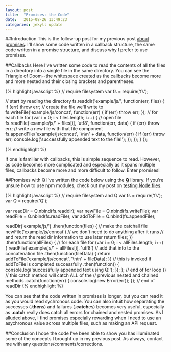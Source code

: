 ```yaml
---
layout: post
title:  "Promises: the Code"
date:   2015-08-26 13:49:23
categories: jekyll update
---
```


##Introduction
This is the follow-up post for my previous post [about promises](https://kstrack-grose.github.io/jekyll/update/2015/08/20/introduction-to-promises.html). I'll show some code written in a callback structure, the same code written in a promise structure, and discuss why I prefer to use promises.

##Callbacks
Here I've written some code to read the contents of all the files in a directory into a single file in the same directory. You can see the Triangle of Doom--the whitespace created as the callbacks become more and more nested and their closing brackets and parentheses.

{% highlight javascript %}
// require filesystem
var fs = require('fs');

// start by reading the directory
fs.readdir('example/js/', function(err, files) {
  if (err) throw err;
  // create the file we'll write to
  fs.writeFile('example/js/concat', function(err) {
    if (err) throw err;
  });
  // for each file
  for (var i = 0; i < files.length; i++) {
    // open file
    fs.readFile('example/js/' + files[i], 'utf8', function(err, data) {
      if (err) throw err;
      // write a new file with that file component
      fs.appendFile('example/js/concat', '\n\n' + data, function(err) {
        if (err) throw err;
        console.log('successfully appended text to the file!');
      });
    });
  }
});

{% endhighlight %} 

If one is familiar with callbacks, this is simple sequence to read. However, as code becomes more complicated and especially as it spans multiple files, callbacks become more and more difficult to follow. Enter promises!

##Promises with Q
I've written the code below using the [**Q**](https://github.com/kriskowal/q) library. If you're unsure how to use npm modules, check out my post on [testing Node files](https://kstrack-grose.github.io/jekyll/update/2015/08/20/testing-your-server.html).

{% highlight javascript %}
// require filesystem and Q
var fs = require('fs');
var Q = require('Q');

var readDir = Q.nbind(fs.readdir);
var newFile = Q.nbind(fs.writeFile);
var readFile = Q.nbind(fs.readFile);
var addToFile = Q.nbind(fs.appendFile);

readDir('example/js/')
.then(function(files) {
  // make the catchall file
  newFile('example/js/concat')
  // we don't need to do anything after it runs
  // and return the read dir information to use later
  return files;
})
.then(function(allFiles) {
  // for each file
  for (var i = 0; i < allFiles.length; i++) {
    readFile('example/js/' + allFiles[i], 'utf8')
    // add that info to the concatenation file
    .then(function(fileData) {
      return addToFile('example/js/concat', '\n\n' + fileData);
    })
    // this is invoked if addToFile is completed successfully
    .then(function() {
      console.log('successfully appended text using Q!');
    });
  }; // end of for loop
})
// this catch method will catch ALL of the
// previous nested and chained methods
.catch(function(err) {
  console.log(new Error(err));
}); // end of readDir
{% endhighlight %} 

You can see that the code written in promises is longer, but you can read it as you would read sychronous code. You can also intuit how separating the successes (**.then**s) and failures (**.catch**es) becomes very useful, especially as **.catch** really does catch all errors for chained and nested promises. As I alluded above, I find promises especially rewarding when I need to use an asychronous value across multiple files, such as making an API request.

##Conclusion
I hope the code I've been able to show you has illuminated some of the concepts I brought up in my previous post. As always, contact me with any questions/comments/corrections.